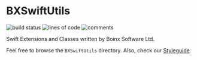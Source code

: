 # BXSwiftUtils
![build status](https://api.travis-ci.org/boinx/BXSwiftUtils.svg?branch=master) ![lines of code](https://tokei.rs/b1/github/boinx/bxswiftutils?category=code) ![comments](https://tokei.rs/b1/github/boinx/bxswiftutils?category=comments)

Swift Extensions and Classes written by Boinx Software Ltd.

Feel free to browse the `BXSwiftUtils` directory. Also, check our [Styleguide](STYLEGUIDE.MD).
